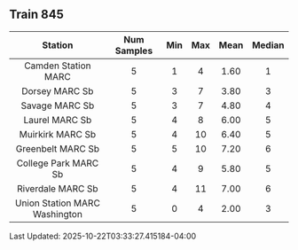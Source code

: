 ## Train 845

| Station | Num Samples | Min | Max | Mean | Median |
| :-----: | :---------: | :-: | :-: | :--: | :----: |
| Camden Station MARC | 5 | 1 | 4 | 1.60 | 1 |
| Dorsey MARC Sb | 5 | 3 | 7 | 3.80 | 3 |
| Savage MARC Sb | 5 | 3 | 7 | 4.80 | 4 |
| Laurel MARC Sb | 5 | 4 | 8 | 6.00 | 5 |
| Muirkirk MARC Sb | 5 | 4 | 10 | 6.40 | 5 |
| Greenbelt MARC Sb | 5 | 5 | 10 | 7.20 | 6 |
| College Park MARC Sb | 5 | 4 | 9 | 5.80 | 5 |
| Riverdale MARC Sb | 5 | 4 | 11 | 7.00 | 6 |
| Union Station MARC Washington | 5 | 0 | 4 | 2.00 | 3 |


Last Updated: 2025-10-22T03:33:27.415184-04:00